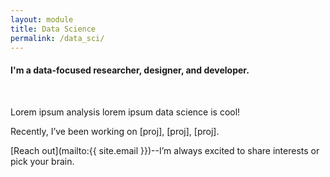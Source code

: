 ```yaml
---
layout: module
title: Data Science
permalink: /data_sci/
---
```

#### I'm a data-focused researcher, designer, and developer.
<br>

Lorem ipsum analysis lorem ipsum data science is cool!

Recently, I’ve been working on [proj], [proj], [proj].

[Reach out](mailto:{{ site.email }})--I’m always excited to share interests or pick your brain.
